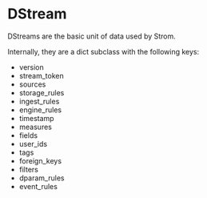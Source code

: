 # DStream
DStreams are the basic unit of data used by Strom.

Internally, they are a dict subclass with the following keys:

- version
- stream_token
- sources
- storage_rules
- ingest_rules
- engine_rules
- timestamp
- measures
- fields
- user_ids
- tags
- foreign_keys
- filters
- dparam_rules
- event_rules